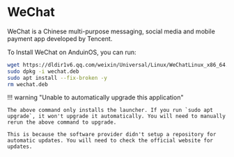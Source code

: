 # WeChat

WeChat is a Chinese multi-purpose messaging, social media and mobile payment app developed by Tencent.

To Install WeChat on AnduinOS, you can run:

```bash
wget https://dldir1v6.qq.com/weixin/Universal/Linux/WeChatLinux_x86_64.deb -O wechat.deb
sudo dpkg -i wechat.deb
sudo apt install --fix-broken -y
rm wechat.deb
```

!!! warning "Unable to automatically upgrade this application"

    The above command only installs the launcher. If you run `sudo apt upgrade`, it won't upgrade it automatically. You will need to manually rerun the above command to upgrade.

    This is because the software provider didn't setup a repository for automatic updates. You will need to check the official website for updates.
